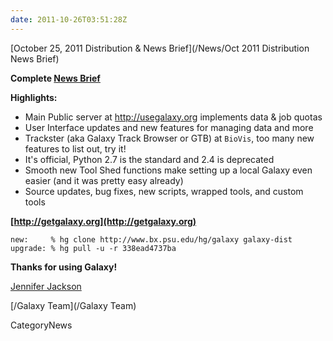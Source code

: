 ```yaml
---
date: 2011-10-26T03:51:28Z
---
```

<div class='newsItemHeader'>[October 25, 2011 Distribution & News Brief](/News/Oct 2011 Distribution News Brief)</div>

**Complete [News Brief](/DevNewsBriefs/2011_10_25)**

**Highlights:**

* Main Public server at http://usegalaxy.org implements data & job quotas
* User Interface updates and new features for managing data and more
* Trackster (aka Galaxy Track Browser or GTB) at `BioVis`, too many new features to list out, try it!
* It's official, Python 2.7 is the standard and 2.4 is deprecated 
* Smooth new Tool Shed functions make setting up a local Galaxy even easier (and it was pretty easy already)
* Source updates, bug fixes, new scripts, wrapped tools, and custom tools

**[http://getgalaxy.org](http://getgalaxy.org)**
```
new:     % hg clone http://www.bx.psu.edu/hg/galaxy galaxy-dist
upgrade: % hg pull -u -r 338ead4737ba
```


**Thanks for using Galaxy!**

[Jennifer Jackson](/JenniferJackson)

[/Galaxy Team](/Galaxy Team)



CategoryNews

